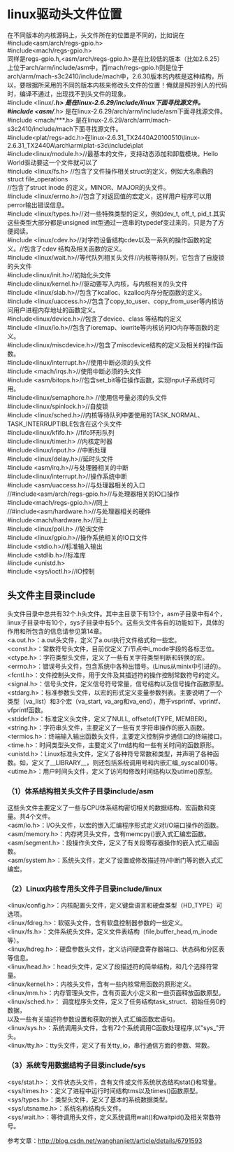 # linux驱动头文件位置    
在不同版本的内核源码上，头文件所在的位置是不同的，比如说在  
#include<asm/arch/regs-gpio.h>  
#include<mach/regs-gpio.h>  
同样是regs-gpio.h,<asm/arch/regs-gpio.h>是在比较低的版本（比如2.6.25）上位于arch/arm/include/asm中，而mach/regs-gpio.h则是位于arch/arm/mach-s3c2410/include/mach中，2.6.30版本的内核是这种结构，所以，要根据所采用的不同的版本内核来修改头文件的位置！俺就是照抄别人的代码时，编译不通过，出现找不到头文件的现象。  
#include <linux/***.h> 是在linux-2.6.29/include/linux下面寻找源文件。  
#include <asm/***.h> 是在linux-2.6.29/arch/arm/include/asm下面寻找源文件。  
#include <mach/***.h> 是在linux-2.6.29/arch/arm/mach-s3c2410/include/mach下面寻找源文件。  
#include<plat/regs-adc.h>在linux-2.6.31_TX2440A20100510\linux-2.6.31_TX2440A\arch\arm\plat-s3c\include\plat  
#include<linux/module.h>//最基本的文件，支持动态添加和卸载模块。Hello World驱动要这一个文件就可以了  
#include <linux/fs.h> //包含了文件操作相关struct的定义，例如大名鼎鼎的struct file_operations  
                     //包含了struct inode 的定义，MINOR、MAJOR的头文件。  
#include <linux/errno.h>//包含了对返回值的宏定义，这样用户程序可以用perror输出错误信息。  
#include <linux/types.h>//对一些特殊类型的定义，例如dev_t, off_t, pid_t.其实这些类型大部分都是unsigned int型通过一连串的typedef变过来的，只是为了方便阅读。  
#include <linux/cdev.h>//对字符设备结构cdev以及一系列的操作函数的定义。//包含了cdev 结构及相关函数的定义。  
#include <linux/wait.h>//等代队列相关头文件//内核等待队列，它包含了自旋锁的头文件  
#include<linux/init.h>//初始化头文件  
#include<linux/kernel.h>//驱动要写入内核，与内核相关的头文件  
#include <linux/slab.h>//包含了kcalloc、kzalloc内存分配函数的定义。  
#include <linux/uaccess.h>//包含了copy_to_user、copy_from_user等内核访问用户进程内存地址的函数定义。  
#include<linux/device.h>//包含了device、class 等结构的定义  
#include <linux/io.h>//包含了ioremap、iowrite等内核访问IO内存等函数的定义。  
#include<linux/miscdevice.h>//包含了miscdevice结构的定义及相关的操作函数。  
#include<linux/interrupt.h>//使用中断必须的头文件  
#include <mach/irqs.h>//使用中断必须的头文件  
#include <asm/bitops.h>//包含set_bit等位操作函数，实现Input子系统时可用。  
#include<linux/semaphore.h> //使用信号量必须的头文件  
#include<linux/spinlock.h>//自旋锁  
#include <linux/sched.h>//内核等待队列中要使用的TASK_NORMAL、TASK_INTERRUPTIBLE包含在这个头文件  
#include<linux/kfifo.h> //fifo环形队列  
#include<linux/timer.h> //内核定时器  
#include<linux/input.h> //中断处理   
#include <linux/delay.h>//延时头文件  
#include <asm/irq.h>//与处理器相关的中断  
#include<linux/interrupt.h>//操作系统中断  
#include <asm/uaccess.h>//与处理器相关的入口  
//#include<asm/arch/regs-gpio.h>//与处理器相关的IO口操作  
#include<mach/regs-gpio.h>//同上  
//#include<asm/hardware.h>//与处理器相关的硬件  
#include<mach/hardware.h>//同上  
#include <linux/poll.h> //轮询文件  
#include <linux/gpio.h>//操作系统相关的IO口文件  
#include <stdio.h>//标准输入输出  
#include <stdlib.h>//标准库  
#include <unistd.h>  
#include <sys/ioctl.h>//IO控制  

## 头文件主目录include  
头文件目录中总共有32个.h头文件。其中主目录下有13个，asm子目录中有4个，linux子目录中有10个，sys子目录中有5个。这些头文件各自的功能如下，具体的作用和所包含的信息请参见第14章。  
<a.out.h>：a.out头文件，定义了a.out执行文件格式和一些宏。  
<const.h>：常数符号头文件，目前仅定义了i节点中i_mode字段的各标志位。  
<ctype.h>：字符类型头文件，定义了一些有关字符类型判断和转换的宏。  
<errno.h>：错误号头文件，包含系统中各种出错号。(Linus从minix中引进的)。  
<fcntl.h>：文件控制头文件，用于文件及其描述符的操作控制常数符号的定义。  
<signal.h>：信号头文件，定义信号符号常量，信号结构以及信号操作函数原型。  
<stdarg.h>：标准参数头文件，以宏的形式定义变量参数列表。主要说明了一个类型（va_list）和3个宏（va_start, va_arg和va_end），用于vsprintf、vprintf、vfprintf函数。  
<stddef.h>：标准定义头文件，定义了NULL, offsetof(TYPE, MEMBER)。  
<string.h>：字符串头文件，主要定义了一些有关字符串操作的嵌入函数。  
<termios.h>：终端输入输出函数头文件，主要定义控制异步通信口的终端接口。  
<time.h>：时间类型头文件，主要定义了tm结构和一些有关时间的函数原形。  
<unistd.h>：Linux标准头文件，定义了各种符号常数和类型，并声明了各种函数。如，定义了__LIBRARY__，则还包括系统调用号和内嵌汇编_syscall0()等。  
<utime.h>：用户时间头文件，定义了访问和修改时间结构以及utime()原型。  

### （1）体系结构相关头文件子目录include/asm  
这些头文件主要定义了一些与CPU体系结构密切相关的数据结构、宏函数和变量。共4个文件。  
<asm/io.h>：I/O头文件，以宏的嵌入汇编程序形式定义对I/O端口操作的函数。  
<asm/memory.h>：内存拷贝头文件，含有memcpy()嵌入式汇编宏函数。  
<asm/segment.h>：段操作头文件，定义了有关段寄存器操作的嵌入式汇编函数。  
<asm/system.h>：系统头文件，定义了设置或修改描述符/中断门等的嵌入式汇编宏。  
### （2）Linux内核专用头文件子目录include/linux  
<linux/config.h>：内核配置头文件，定义键盘语言和硬盘类型（HD_TYPE）可选项。  
<linux/fdreg.h>：软驱头文件，含有软盘控制器参数的一些定义。  
<linux/fs.h>：文件系统头文件，定义文件表结构（file,buffer_head,m_inode等）。  
<linux/hdreg.h>：硬盘参数头文件，定义访问硬盘寄存器端口、状态码和分区表等信息。  
<linux/head.h>：head头文件，定义了段描述符的简单结构，和几个选择符常量。  
<linux/kernel.h>：内核头文件，含有一些内核常用函数的原形定义。  
<linux/mm.h>：内存管理头文件，含有页面大小定义和一些页面释放函数原型。  
<linux/sched.h>： 调度程序头文件，定义了任务结构task_struct、初始任务0的数据，  
以及一些有关描述符参数设置和获取的嵌入式汇编函数宏语句。  
<linux/sys.h>：系统调用头文件，含有72个系统调用C函数处理程序,以"sys_"开头。  
<linux/tty.h>：tty头文件，定义了有关tty_io，串行通信方面的参数、常数。  
### （3）系统专用数据结构子目录include/sys  
<sys/stat.h>： 文件状态头文件，含有文件或文件系统状态结构stat{}和常量。  
<sys/times.h>：定义了进程中运行时间结构tms以及times()函数原型。  
<sys/types.h>：类型头文件，定义了基本的系统数据类型。  
<sys/utsname.h>：系统名称结构头文件。  
<sys/wait.h>：等待调用头文件，定义系统调用wait()和waitpid()及相关常数符号。  

参考文章：http://blog.csdn.net/wanghanjiett/article/details/6791593  
